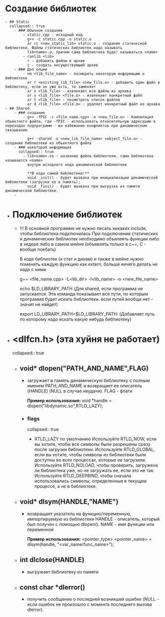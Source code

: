 # Создание библиотек
	- ## Static
	  collapsed:: true
		- ### Обычное создание
			- static.cpp - исходный код
			  g++ -c static.cpp -o static.o
			  ar rc <new_static_lib> static.o - создание статической библиотеки. Файлы статических библиотек надо называть 
			  lib<name>.a, причем сама библиотека будет называться <name>
			- ranlib <lib>
			  r - добавить файлы в архив
			  с - создать несуществующий архив
		- ### Доп опции
			- nm <lib_file_name> - посмореть некоторую информацию о библиотеке
			  ar r <existing_lib_file> <new_file.o> - добавить один файл в библиотеку, если он уже есть, то заменяет
			  ar x <lib_file> - извлекает все файлы из архива
			  ar x <lib_file> <file.o> - извлекает конкретный файл
			  ar t <lib_file> - посмотреть список файлов
			  ar d <lib_file> <file.o> - удаляет конкретный файл из архива
	- ## Shared
		- ### создание
			- g++ -fPIC -c <file_name.cpp> -o <new_file.o> - Компиляция объектного файла, где -fPIC - использовать относительную адресацию в переходах подпрограмм - во избежание конфликтов при динамическом связывании
			  
			  g++ -shared -o <new_lib_file_name> <object_file.o> - создание библиотеки из объектного файла
		- ### некоторая информация
		  collapsed:: true
			- lib<name>.so - название файла библиотеки, сама библиотека называется <name>
			  внутри исходного кода динамической библиотеки
			  
			  **В коде самой библиотеки:**
			  void _init() - будет вызвана при инициализации динамической библиотеки (загрузки ее в память);
			  void _fini() - будет вызвана при выгрузке из памяти динамической библиотеки.
		-
- # Подключение библиотек
	- !!! В основной программе не нужно писать никаких include, чтобы библиотека подключилась
	  При подключении статических и динамических библиотек необходимо объялвять функции либо в хедере либо в самом мейне (объявлять только в c++, С - вообще поебать)
	  
	  В коде библиотек (и стат и динам) и также в мейне нужно поменять каждую функцию как extern, больше ничего делать не надо с ними
	  
	  g++ <file_name.cpp> -L<lib_dir> -l<lib_name> -o <new_file_name>
	  
	  echo $LD_LIBRARY_PATH  (Для shared, если программа не запускается. Эта команда показывает все пути, по которым программа будет искать библиотеки. если путей вообще нет - значит не найдет)
	  
	  export LD_LIBRARY_PATH=$LD_LIBRARY_PATH:<path> (Добавляет путь по которому надо искать какую нибудь библиотеку)
- # <dlfcn.h> (эта хуйня не работает)
  collapsed:: true
	- ## void* dlopen("PATH_AND_NAME",FLAG)
		- загружает в память динамическую библиотеку с полным именем PATH_AND_NAME и возвращает ее описатель (HANDLE) (NULL в случае неудачи). FLAG - флаги
		  
		  **Пример использования:**
		  void *handle = dlopen("libdynamic.so",RTLD_LAZY);
		- ### flags
		  collapsed:: true
			- RTLD_LAZY по умолчанию
			   Используйте  RTLD_NOW, если вы хотите, чтобы все символы были разрешены сразу после загрузки библиотеки.
			   Используйте  RTLD_GLOBAL, если вы хотите, чтобы символы из библиотеки были доступны во всех процессах, которые ее загрузили.
			   Используйте  RTLD_NOLOAD, чтобы проверить, загружена ли библиотека уже, но не загружать ее, если это не так.
			  Используйте  RTLD_DEEPBIND, чтобы сначала использовались символы, определенные в текущем процессе, а не в библиотеке.
	- ## void* dlsym(HANDLE,"NAME")
		- возвращает указатель на функцию/переменную, импортируемую из библиотеки
		  HANDLE - описатель, который был получен с помощью dlopen().
		  NAME - имя функции или переменной
		  
		  **Пример использования:**
		  <pointer_type> <pointer_name> = dlsym(handle, "<var_name/func_name>");
	- ## int dlclose(HANDLE)
		- выгружает библиотеку из памяти
	- ## const char *dlerror()
		- получить сообщение о последней возникшей ошибке (NULL - если ошибок не произошло с момента последнего вызова dlerror).